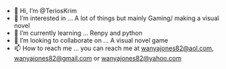 - 👋 Hi, I’m @TeriosKrim
- 👀 I’m interested in ... A lot of things but mainly Gaming/ making a visual novel
- 🌱 I’m currently learning ... Renpy and python
- 💞️ I’m looking to collaborate on ... A visual novel game
- 📫 How to reach me ... you can reach me at wanyajones82@aol.com, wanyajones82@gmail.com or wanyajones82@yahoo.com

<!---
TeriosKrim/TeriosKrim is a ✨ special ✨ repository because its `README.md` (this file) appears on your GitHub profile.
You can click the Preview link to take a look at your changes.
--->
